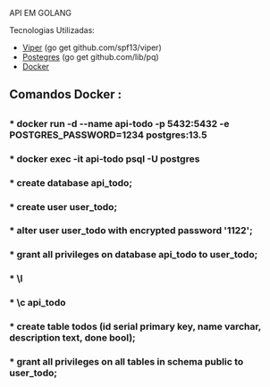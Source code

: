 API EM GOLANG 

Tecnologias Utilizadas:

* [Viper](http://github.com/spf13/viper)  (go get github.com/spf13/viper)
* [Postegres](http://github.com/lib/pq)   (go get github.com/lib/pq) 
* [Docker](https://www.docker.com/)

<h2>Comandos Docker :<h2>
    <h3>*  docker run -d --name api-todo -p 5432:5432 -e POSTGRES_PASSWORD=1234 postgres:13.5 <h3>
    <h3>*  docker exec -it api-todo psql -U postgres <h3>
    <h3>*  create database api_todo; <h3>
    <h3>*  create user user_todo; <h3>
    <h3>*  alter user user_todo with encrypted password '1122'; <h3>
    <h3>*  grant all privileges on database api_todo to user_todo; <h3>
    <h3>*  \l <h3>
    <h3>*  \c api_todo <h3>
    <h3>*  create table todos (id serial primary key, name varchar, description text, done bool); <h3>
    <h3>*  grant all privileges on all tables in schema public to user_todo; <h3>
    

